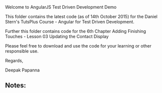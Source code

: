 Welcome to AngularJS Test Driven Development Demo

This folder contains the latest code (as of 14th October 2015) for the Daniel Stern's TutsPlus Course - Angular for Test Driven Development.

Further this folder contains code for the 6th Chapter Adding Finishing Touches  - Lesson 03 Updating the Contact Display 

Please feel free to download and use the code for your learning or other responsible use.

Regards, 

Deepak Papanna

Notes:
-------

